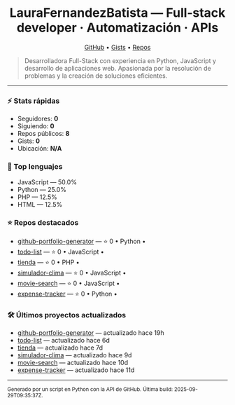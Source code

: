 <h1 align="center">LauraFernandezBatista — Full‑stack developer · Automatización · APIs</h1>

<p align="center">
  <a href="https://github.com/LauraFernandezBatista">GitHub</a> •
  <a href="https://gist.github.com/LauraFernandezBatista">Gists</a> •
  <a href="https://github.com/LauraFernandezBatista?tab=repositories">Repos</a>
</p>

> Desarrolladora Full-Stack con experiencia en Python, JavaScript y desarrollo de aplicaciones web. Apasionada por la resolución de problemas y la creación de soluciones eficientes.

---

### ⚡ Stats rápidas
- Seguidores: **0**
- Siguiendo: **0**
- Repos públicos: **8**
- Gists: **0**
- Ubicación: **N/A**

### 🧠 Top lenguajes
- JavaScript — 50.0%
- Python — 25.0%
- PHP — 12.5%
- HTML — 12.5%

### ⭐ Repos destacados
- [github-portfolio-generator](https://github.com/LauraFernandezBatista/github-portfolio-generator) — ⭐ 0 • Python • 
- [todo-list](https://github.com/LauraFernandezBatista/todo-list) — ⭐ 0 • JavaScript • 
- [tienda](https://github.com/LauraFernandezBatista/tienda) — ⭐ 0 • PHP • 
- [simulador-clima](https://github.com/LauraFernandezBatista/simulador-clima) — ⭐ 0 • JavaScript • 
- [movie-search](https://github.com/LauraFernandezBatista/movie-search) — ⭐ 0 • JavaScript • 
- [expense-tracker](https://github.com/LauraFernandezBatista/expense-tracker) — ⭐ 0 • Python • 

### 🛠️ Últimos proyectos actualizados
- [github-portfolio-generator](https://github.com/LauraFernandezBatista/github-portfolio-generator) — actualizado hace 19h
- [todo-list](https://github.com/LauraFernandezBatista/todo-list) — actualizado hace 6d
- [tienda](https://github.com/LauraFernandezBatista/tienda) — actualizado hace 7d
- [simulador-clima](https://github.com/LauraFernandezBatista/simulador-clima) — actualizado hace 9d
- [movie-search](https://github.com/LauraFernandezBatista/movie-search) — actualizado hace 10d
- [expense-tracker](https://github.com/LauraFernandezBatista/expense-tracker) — actualizado hace 11d

---

<sub>Generado por un script en Python con la API de GitHub. Última build: 2025-09-29T09:35:37Z.</sub>